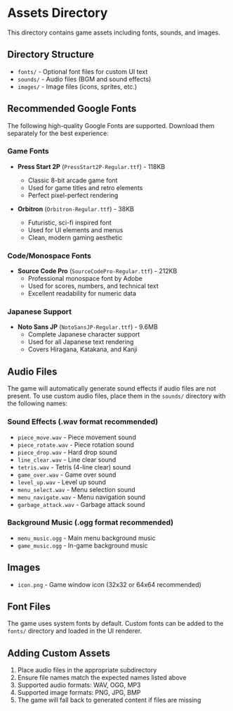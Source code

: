 # Assets Directory

This directory contains game assets including fonts, sounds, and images.

## Directory Structure

- `fonts/` - Optional font files for custom UI text
- `sounds/` - Audio files (BGM and sound effects)
- `images/` - Image files (icons, sprites, etc.)

## Recommended Google Fonts

The following high-quality Google Fonts are supported. Download them separately for the best experience:

### Game Fonts
- **Press Start 2P** (`PressStart2P-Regular.ttf`) - 118KB
  - Classic 8-bit arcade game font
  - Used for game titles and retro elements
  - Perfect pixel-perfect rendering

- **Orbitron** (`Orbitron-Regular.ttf`) - 38KB
  - Futuristic, sci-fi inspired font
  - Used for UI elements and menus
  - Clean, modern gaming aesthetic

### Code/Monospace Fonts
- **Source Code Pro** (`SourceCodePro-Regular.ttf`) - 212KB
  - Professional monospace font by Adobe
  - Used for scores, numbers, and technical text
  - Excellent readability for numeric data

### Japanese Support
- **Noto Sans JP** (`NotoSansJP-Regular.ttf`) - 9.6MB
  - Complete Japanese character support
  - Used for all Japanese text rendering
  - Covers Hiragana, Katakana, and Kanji

## Audio Files

The game will automatically generate sound effects if audio files are not present. To use custom audio files, place them in the `sounds/` directory with the following names:

### Sound Effects (.wav format recommended)
- `piece_move.wav` - Piece movement sound
- `piece_rotate.wav` - Piece rotation sound
- `piece_drop.wav` - Hard drop sound
- `line_clear.wav` - Line clear sound
- `tetris.wav` - Tetris (4-line clear) sound
- `game_over.wav` - Game over sound
- `level_up.wav` - Level up sound
- `menu_select.wav` - Menu selection sound
- `menu_navigate.wav` - Menu navigation sound
- `garbage_attack.wav` - Garbage attack sound

### Background Music (.ogg format recommended)
- `menu_music.ogg` - Main menu background music
- `game_music.ogg` - In-game background music

## Images

- `icon.png` - Game window icon (32x32 or 64x64 recommended)

## Font Files

The game uses system fonts by default. Custom fonts can be added to the `fonts/` directory and loaded in the UI renderer.

## Adding Custom Assets

1. Place audio files in the appropriate subdirectory
2. Ensure file names match the expected names listed above
3. Supported audio formats: WAV, OGG, MP3
4. Supported image formats: PNG, JPG, BMP
5. The game will fall back to generated content if files are missing